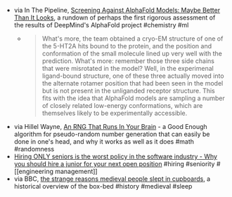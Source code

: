 - via In The Pipeline, [Screening Against AlphaFold Models: Maybe Better Than It Looks](https://www.science.org/content/blog-post/screening-against-alphafold-models-maybe-better-it-looks), a rundown of perhaps the first rigorous assessment of the results of DeepMind's AlphaFold project #chemistry #ml
	- > What's more, the team obtained a cryo-EM structure of one of the 5-HT2A hits bound to the protein, and the position and conformation of the small molecule lined up very well with the prediction. What's more: remember those three side chains that were misrotated in the model? Well, in the experimenal ligand-bound structure, one of these three actually moved into the alternate rotamer position that had been seen in the model but is not present in the unliganded receptor structure. This fits with the idea that AlphaFold models are sampling a number of closely related low-energy conformations, which are themselves likely to be experimentally accessible.
- via Hillel Wayne, [An RNG That Runs In Your Brain](https://www.hillelwayne.com/post/randomness/) - a Good Enough algorithm for pseudo-random number generation that can easily be done in one's head, and why it works as well as it does #math #randomness
- [Hiring ONLY seniors is the worst policy in the software industry - Why you should hire a junior for your next open position](https://zaidesanton.substack.com/p/hiring-only-seniors-is-worst-policy) #hiring #seniority #[[engineering management]]
- via BBC, [the strange reasons medieval people slept in cupboards](https://www.bbc.com/future/article/20240122-the-strange-reasons-medieval-people-slept-in-cupboards), a historical overview of the box-bed #history #medieval #sleep